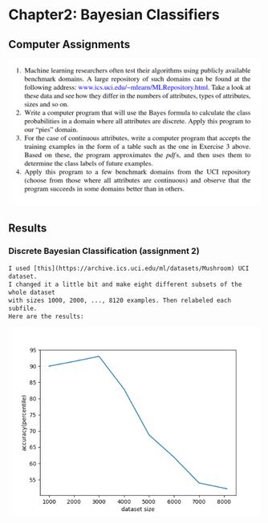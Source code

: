 # Chapter2: Bayesian Classifiers
## Computer Assignments

![Assignments](assignmentdefinitions/assignments.png)

## Results
### Discrete Bayesian Classification (assignment 2)
	I used [this](https://archive.ics.uci.edu/ml/datasets/Mushroom) UCI dataset.
	I changed it a little bit and make eight different subsets of the whole dataset 
	with sizes 1000, 2000, ..., 8120 examples. Then relabeled each subfile.
	Here are the results: 
![graph](assignmentdefinitions/plot.png)
